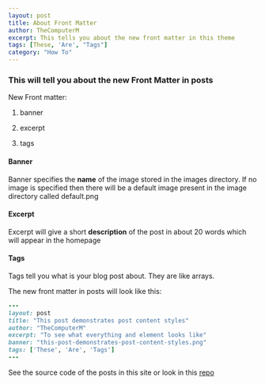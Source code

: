 ```yaml
---
layout: post
title: About Front Matter
author: TheComputerM
excerpt: This tells you about the new front matter in this theme
tags: [These, 'Are', "Tags"]
category: "How To"
---
```

### This will tell you about the **new Front Matter** in posts

New Front matter:

1. banner


2. excerpt


3. tags

#### Banner

Banner specifies the **name** of the image stored in the images directory. If no image is specified then there will be a default image present in the image directory called default.png



#### Excerpt

Excerpt will give a short **description** of the post in about 20 words which will appear in the homepage


#### Tags

Tags tell you what is your blog post about. They are like arrays.


The new front matter in posts will look like this:
```ruby
---
layout: post
title: "This post demonstrates post content styles"
author: "TheComputerM"
excerpt: "To see what everything and element looks like"
banner: "this-post-demonstrates-post-content-styles.png"
tags: ['These', 'Are', 'Tags']
---
```

See the source code of the posts in this site or look in this [repo](https://github.com/TheComputerM/jekyll-theme-material-blog)
